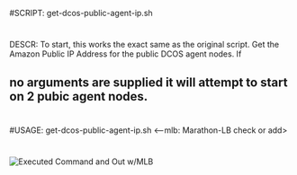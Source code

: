 #SCRIPT:   get-dcos-public-agent-ip.sh
#
DESCR:       To start, this works the exact same as the original script.
             Get the Amazon Public IP Address for the public DCOS agent nodes. If
##           no arguments are supplied it will attempt to start on 2 pubic agent nodes.
#
#USAGE:    get-dcos-public-agent-ip.sh <num-pub-agents> <--mlb: Marathon-LB check or add>
#
![Executed Command and Out w/MLB](https://github.com/jdyver/DCOS-Get-Pub-IP/blob/master/img/CMD.png)

